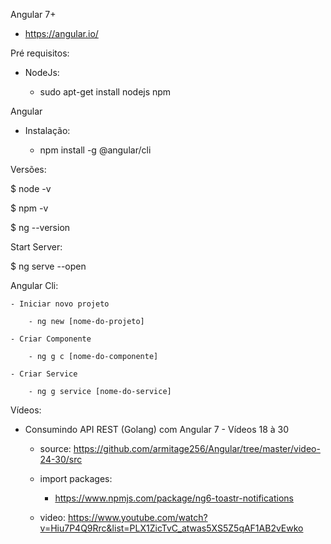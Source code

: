 Angular 7+

- https://angular.io/

Pré requisitos:

- NodeJs:

    - sudo apt-get install nodejs npm


Angular

- Instalação:

    - npm install -g @angular/cli

Versões:

$ node -v

$ npm -v

$ ng --version

Start Server:

$ ng serve --open

Angular Cli:

    - Iniciar novo projeto

        - ng new [nome-do-projeto]

    - Criar Componente

        - ng g c [nome-do-componente]
    
    - Criar Service

        - ng g service [nome-do-service]


Vídeos:

- Consumindo API REST (Golang) com Angular 7 - Vídeos 18 à 30

    - source: https://github.com/armitage256/Angular/tree/master/video-24-30/src

    - import packages:

        - https://www.npmjs.com/package/ng6-toastr-notifications
 
    - video: https://www.youtube.com/watch?v=Hiu7P4Q9Rrc&list=PLX1ZicTvC_atwas5XS5Z5qAF1AB2vEwko

